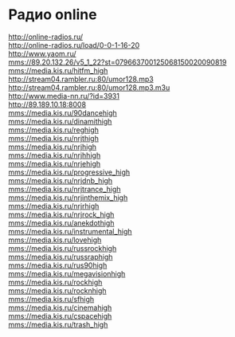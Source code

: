 #  Радио online
http://online-radios.ru/   
http://online-radios.ru/load/0-0-1-16-20   
http://www.yaom.ru/   
[]()[mms://89.20.132.26/v5_1_22?st=079663700125068150020090819]()   
[]()[mms://media.kis.ru/hitfm_high]()  
http://stream04.rambler.ru:80/umor128.mp3   
http://stream04.rambler.ru:80/umor128.mp3.m3u   
http://www.media-nn.ru/?id=3931  
http://89.189.10.18:8008  
[]()[mms://media.kis.ru/90dancehigh]()  
[]()[mms://media.kis.ru/dinamithigh]()  
[]()[mms://media.kis.ru/reghigh]()  
[]()[mms://media.kis.ru/nrjthigh]()  
[]()[mms://media.kis.ru/nrjhigh]()  
[]()[mms://media.kis.ru/nrjhhigh]()  
[]()[mms://media.kis.ru/nrjehigh]()  
[]()[mms://media.kis.ru/progressive_high]()  
[]()[mms://media.kis.ru/nrjdnb_high]()  
[]()[mms://media.kis.ru/nrjtrance_high]()  
[]()[mms://media.kis.ru/nrjinthemix_high]()  
[]()[mms://media.kis.ru/nrjrhigh]()  
[]()[mms://media.kis.ru/nrjrock_high]()  
[]()[mms://media.kis.ru/anekdothigh]()  
[]()[mms://media.kis.ru/instrumental_high]()  
[]()[mms://media.kis.ru/lovehigh]()  
[]()[mms://media.kis.ru/russrockhigh]()  
[]()[mms://media.kis.ru/russraphigh]()  
[]()[mms://media.kis.ru/rus90high]()  
[]()[mms://media.kis.ru/megavisionhigh]()  
[]()[mms://media.kis.ru/rockhigh]()  
[]()[mms://media.kis.ru/rocknhigh]()  
[]()[mms://media.kis.ru/sfhigh]()  
[]()[mms://media.kis.ru/cinemahigh]()  
[]()[mms://media.kis.ru/cspacehigh]()  
[]()[mms://media.kis.ru/trash_high]()  
